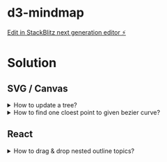 # d3-mindmap

[Edit in StackBlitz next generation editor ⚡️](https://stackblitz.com/~/github.com/msyfls123/d3-mindmap)

# Solution

## SVG / Canvas

<details>
  <summary>How to update a tree?</summary>
  https://stackoverflow.com/a/44689703
</details>

<details>
  <summary>How to find one cloest point to given bezier curve?</summary>
  https://pomax.github.io/bezierjs/#project
  
  https://6r1d.github.io/closest_point/
  
  https://github.com/Thiago099/closest-point-on-bezier (suspious)
</details>

## React

<details>
  <summary>How to drag & drop nested outline topics?</summary>
  https://stackoverflow.com/questions/65730916/nested-drag-and-drop-with-react-dragula

  https://primetwig.github.io/react-nestable/dist/example/
</details>

